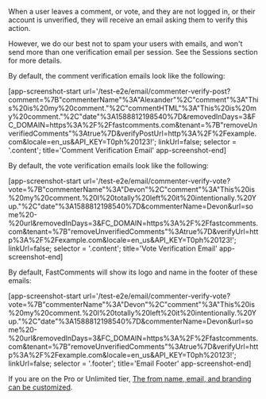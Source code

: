 When a user leaves a comment, or vote, and they are not logged in, or their account is
unverified, they will receive an email asking them to verify this action.

However, we do our best not to spam your users with emails, and won't send more than one
verification email per session. See the Sessions section for more details.

By default, the comment verification emails look like the following:

[app-screenshot-start url='/test-e2e/email/commenter-verify-post?comment=%7B"commenterName"%3A"Alexander"%2C"comment"%3A"This%20is%20my%20comment."%2C"commentHTML"%3A"This%20is%20my%20comment."%2C"date"%3A1588812198540%7D&removedInDays=3&FC_DOMAIN=https%3A%2F%2Ffastcomments.com&tenant=%7B"removeUnverifiedComments"%3Atrue%7D&verifyPostUrl=http%3A%2F%2Fexample.com&locale=en_us&API_KEY=T0ph%20123!'; linkUrl=false; selector = '.content'; title='Comment Verification Email' app-screenshot-end]

By default, the vote verification emails look like the following:

[app-screenshot-start url='/test-e2e/email/commenter-verify-vote?vote=%7B"commenterName"%3A"Devon"%2C"comment"%3A"This%20is%20my%20comment.%20I%20totally%20left%20it%20intentionally.%20Yup."%2C"date"%3A1588812198540%7D&commenterName=Devon&url=some%20-%20url&removedInDays=3&FC_DOMAIN=https%3A%2F%2Ffastcomments.com&tenant=%7B"removeUnverifiedComments"%3Atrue%7D&verifyUrl=http%3A%2F%2Fexample.com&locale=en_us&API_KEY=T0ph%20123!'; linkUrl=false; selector = '.content'; title='Vote Verification Email' app-screenshot-end]

By default, FastComments will show its logo and name in the footer of these emails:

[app-screenshot-start url='/test-e2e/email/commenter-verify-vote?vote=%7B"commenterName"%3A"Devon"%2C"comment"%3A"This%20is%20my%20comment.%20I%20totally%20left%20it%20intentionally.%20Yup."%2C"date"%3A1588812198540%7D&commenterName=Devon&url=some%20-%20url&removedInDays=3&FC_DOMAIN=https%3A%2F%2Ffastcomments.com&tenant=%7B"removeUnverifiedComments"%3Atrue%7D&verifyUrl=http%3A%2F%2Fexample.com&locale=en_us&API_KEY=T0ph%20123!'; linkUrl=false; selector = '.footer'; title='Email Footer' app-screenshot-end]

If you are on the Pro or Unlimited tier, [The from name, email, and branding can be customized](/guide-multiple-sites.html#from-name-email-logo).
